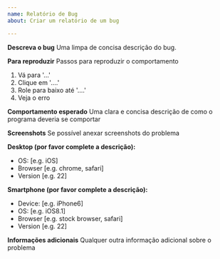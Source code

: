 ```yaml
---
name: Relatório de Bug
about: Criar um relatório de um bug

---
```


**Descreva o bug**
Uma limpa de concisa descrição do bug.

**Para reproduzir**
Passos para reproduzir o comportamento
1. Vá para '...'
2. Clique em '....'
3. Role para baixo até '....'
4. Veja o erro

**Comportamento esperado**
Uma clara e concisa descrição de como o programa deveria se comportar

**Screenshots**
Se possível anexar screenshots do problema

**Desktop (por favor complete a descrição):**
 - OS: [e.g. iOS]
 - Browser [e.g. chrome, safari]
 - Version [e.g. 22]

**Smartphone (por favor complete a descrição):**
 - Device: [e.g. iPhone6]
 - OS: [e.g. iOS8.1]
 - Browser [e.g. stock browser, safari]
 - Version [e.g. 22]

**Informações adicionais**
Qualquer outra informação adicional sobre o problema
